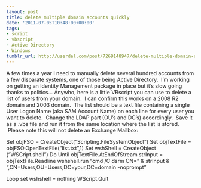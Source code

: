 ```yaml
---
layout: post
title: delete multiple domain accounts quickly
date: '2011-07-05T10:48:00+00:00'
tags:
- script
- vbscript
- Active Directory
- Windows
tumblr_url: http://userdel.com/post/7269148947/delete-multiple-domain-accounts-quickly
---
```

A few times a year I need to manually delete several hundred accounts from a few disparate systems, one of those being Active Directory.  I’m working on getting an Identity Management package in place but it’s slow going thanks to politics…
Anywho, here is a little VBscript you can use to delete a list of users from your domain.  I can confirm this works on a 2008 R2 domain and 2003 domain.  The list should be a text file containing a single User Logon Name (aka SAM Account Name) on each line for every user you want to delete.  Change the LDAP part (OU’s and DC’s) accordingly.  Save it as a .vbs file and run it from the same location where the list is stored.  Please note this will not delete an Exchange Mailbox:

Set objFSO = CreateObject(“Scripting.FileSystemObject”)
Set objTextFile = objFSO.OpenTextFile(“list.txt”,1)
Set wshShell = CreateObject (“WSCript.shell”)
Do Until objTextFile.AtEndOfStream
 strInput = objTextFile.Readline
 wshshell.run “cmd /C dsrm CN=” & strInput & “,CN=Users,OU=Users,DC=your,DC=domain -noprompt”

Loop
set wshshell = nothing
WScript.Quit
